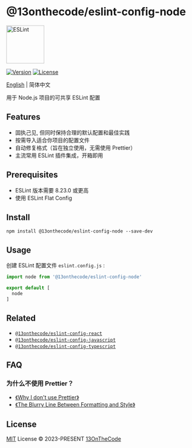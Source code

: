 # @13onthecode/eslint-config-node

<img src="https://github-production-user-asset-6210df.s3.amazonaws.com/137921275/258572401-482172f4-a813-41ae-9e42-d17176ae2893.svg" width="100" height="100" alt="ESLint" />

[![Version](https://img.shields.io/npm/v/@13onthecode/eslint-config-node?color=4b32c3&label=)](https://www.npmjs.com/package/@13onthecode/eslint-config-node)
[![License](https://img.shields.io/npm/l/@13onthecode/eslint-config-node?color=4b32c3&label=)](LICENSE.md)

[English](README.md) | 简体中文

用于 Node.js 项目的可共享 ESLint 配置

## Features

- 固执己见, 但同时保持合理的默认配置和最佳实践
- 按需导入适合你项目的配置文件
- 自动修复格式（旨在独立使用，无需使用 Prettier）
- 主流常用 ESLint 插件集成，开箱即用

## Prerequisites

- ESLint 版本需要 8.23.0 或更高
- 使用 ESLint Flat Config

## Install

```shell
npm install @13onthecode/eslint-config-node --save-dev
```

## Usage

创建 ESLint 配置文件 `eslint.config.js` :

```javascript
import node from '@13onthecode/eslint-config-node'

export default [
  node
]
```

## Related

- [`@13onthecode/eslint-config-react`](https://github.com/13OnTheCode/eslint-config/tree/main/packages/react)
- [`@13onthecode/eslint-config-javascript`](https://github.com/13OnTheCode/eslint-config/tree/main/packages/javascript)
- [`@13onthecode/eslint-config-typescript`](https://github.com/13OnTheCode/eslint-config/tree/main/packages/typescript)

## FAQ

### 为什么不使用 Prettier？
- [《Why I don't use Prettier》](https://antfu.me/posts/why-not-prettier)
- [《The Blurry Line Between Formatting and Style》](https://blog.joshuakgoldberg.com/the-blurry-line-between-formatting-and-style/)

## License

[MIT](LICENSE.md) License &copy; 2023-PRESENT [13OnTheCode](https://github.com/13OnTheCode)
